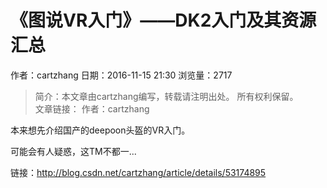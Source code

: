 # 《图说VR入门》——DK2入门及其资源汇总
作者：cartzhang
日期：2016-11-15 21:30
浏览量：2717
> 简介：本文章由cartzhang编写，转载请注明出处。 所有权利保留。  
文章链接： 
作者：cartzhang 
 
本来想先介绍国产的deepoon头盔的VR入门。 
 
可能会有人疑惑，这TM不都一...

 链接：http://blog.csdn.net/cartzhang/article/details/53174895

